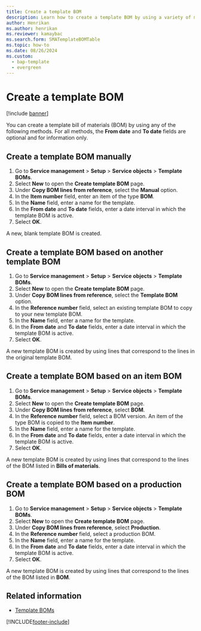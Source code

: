 ```yaml
---
title: Create a template BOM   
description: Learn how to create a template BOM by using a variety of methods with processes for creating BOM templates either manually or based on other template BOMs. 
author: Henrikan
ms.author: henrikan
ms.reviewer: kamaybac
ms.search.form: SMATemplateBOMTable
ms.topic: how-to
ms.date: 08/26/2024
ms.custom: 
  - bap-template
  - evergreen
---
```


# Create a template BOM

[!include [banner](../includes/banner.md)]

You can create a template bill of materials (BOM) by using any of the following methods. For all methods, the **From date** and **To date** fields are optional and for information only.

## Create a template BOM manually

1. Go to **Service management** \> **Setup** \> **Service objects** \> **Template BOMs**.
1. Select **New** to open the **Create template BOM** page.
1. Under **Copy BOM lines from reference**, select the **Manual** option.
1. In the **Item number** field, enter an item of the type **BOM**.
1. In the **Name** field, enter a name for the template.
1. In the **From date** and **To date** fields, enter a date interval in which the template BOM is active.
1. Select **OK**.

A new, blank template BOM is created.

## Create a template BOM based on another template BOM

1. Go to **Service management** \> **Setup** \> **Service objects** \> **Template BOMs**.
1. Select **New** to open the **Create template BOM** page.
1. Under **Copy BOM lines from reference**, select the **Template BOM** option.
1. In the **Reference number** field, select an existing template BOM to copy to your new template BOM.
1. In the **Name** field, enter a name for the template.
1. In the **From date** and **To date** fields, enter a date interval in which the template BOM is active.
1. Select **OK**.

A new template BOM is created by using lines that correspond to the lines in the original template BOM.

## Create a template BOM based on an item BOM

1. Go to **Service management** \> **Setup** \> **Service objects** \> **Template BOMs**.
1. Select **New** to open the **Create template BOM** page.
1. Under **Copy BOM lines from reference**, select **BOM**.
1. In the **Reference number** field, select a BOM version. An item of the type BOM is copied to the **Item number**.
1. In the **Name** field, enter a name for the template.
1. In the **From date** and **To date** fields, enter a date interval in which the template BOM is active.
1. Select **OK**.

A new template BOM is created by using lines that correspond to the lines of the BOM listed in **Bills of materials**.

## Create a template BOM based on a production BOM

1. Go to **Service management** \> **Setup** \> **Service objects** \> **Template BOMs**.
1. Select **New** to open the **Create template BOM** page.
1. Under **Copy BOM lines from reference**, select **Production**.
1. In the **Reference number** field, select a production BOM.
1. In the **Name** field, enter a name for the template.
1. In the **From date** and **To date** fields, enter a date interval in which the template BOM is active.
1. Select **OK**.

A new template BOM is created by using lines that correspond to the lines of the BOM listed in **BOM**.

## Related information

- [Template BOMs](template-boms.md)

[!INCLUDE[footer-include](../../includes/footer-banner.md)]
